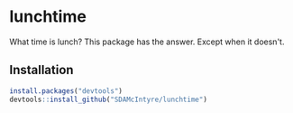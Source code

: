 # lunchtime
 What time is lunch? This package has the answer. Except when it doesn't. 
 
## Installation 

```R
install.packages("devtools")
devtools::install_github("SDAMcIntyre/lunchtime")
```
